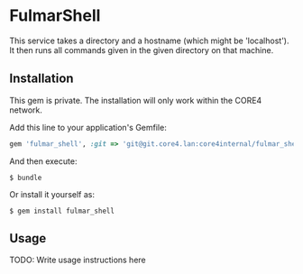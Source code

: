 # FulmarShell

This service takes a directory and a hostname (which might be 'localhost'). It then runs all commands given in the given directory on that machine.

## Installation

This gem is private. The installation will only work within the CORE4 network.

Add this line to your application's Gemfile:

```ruby
gem 'fulmar_shell', :git => 'git@git.core4.lan:core4internal/fulmar_shell.git'
```

And then execute:

    $ bundle

Or install it yourself as:

    $ gem install fulmar_shell

## Usage

TODO: Write usage instructions here


